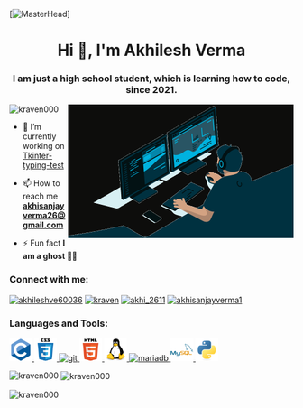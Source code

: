 [![MasterHead](https://user-images.githubusercontent.com/10498744/210012254-234538ff-d198-48aa-8964-37e6fd45d227.gif)]

<h1 align="center">Hi 👋, I'm Akhilesh Verma</h1>
<h3 align="center">I am just a high school student, which is learning how to code, since 2021.</h3>
<img align="right" alt="Coding" width="400" src="https://raw.githubusercontent.com/Potential17/Potential17/master/user%20(2).gif">

<p align="left"> <img src="https://komarev.com/ghpvc/?username=kraven000&label=Profile%20views&color=0e75b6&style=flat" alt="kraven000" /> </p>

- 🔭 I’m currently working on [Tkinter-typing-test](https://github.com/kraven000/Tkinter-Typing-Test)

- 📫 How to reach me **akhisanjayverma26@gmail.com**

- ⚡ Fun fact **I am a ghost 👻👻**

<h3 align="left">Connect with me:</h3>
<p align="left">
<a href="https://twitter.com/akhileshve60036" target="blank"><img align="center" src="https://raw.githubusercontent.com/rahuldkjain/github-profile-readme-generator/master/src/images/icons/Social/twitter.svg" alt="akhileshve60036" height="30" width="40" /></a>
<a href="https://stackoverflow.com/users/kraven" target="blank"><img align="center" src="https://raw.githubusercontent.com/rahuldkjain/github-profile-readme-generator/master/src/images/icons/Social/stack-overflow.svg" alt="kraven" height="30" width="40" /></a>
<a href="https://instagram.com/akhi_2611" target="blank"><img align="center" src="https://raw.githubusercontent.com/rahuldkjain/github-profile-readme-generator/master/src/images/icons/Social/instagram.svg" alt="akhi_2611" height="30" width="40" /></a>
<a href="https://www.hackerrank.com/akhisanjayverma1" target="blank"><img align="center" src="https://raw.githubusercontent.com/rahuldkjain/github-profile-readme-generator/master/src/images/icons/Social/hackerrank.svg" alt="akhisanjayverma1" height="30" width="40" /></a>
</p>

<h3 align="left">Languages and Tools:</h3>
<p align="left"> <a href="https://www.cprogramming.com/" target="_blank" rel="noreferrer"> <img src="https://raw.githubusercontent.com/devicons/devicon/master/icons/c/c-original.svg" alt="c" width="40" height="40"/> </a> <a href="https://www.w3schools.com/css/" target="_blank" rel="noreferrer"> <img src="https://raw.githubusercontent.com/devicons/devicon/master/icons/css3/css3-original-wordmark.svg" alt="css3" width="40" height="40"/> </a> <a href="https://git-scm.com/" target="_blank" rel="noreferrer"> <img src="https://www.vectorlogo.zone/logos/git-scm/git-scm-icon.svg" alt="git" width="40" height="40"/> </a> <a href="https://www.w3.org/html/" target="_blank" rel="noreferrer"> <img src="https://raw.githubusercontent.com/devicons/devicon/master/icons/html5/html5-original-wordmark.svg" alt="html5" width="40" height="40"/> </a> <a href="https://www.linux.org/" target="_blank" rel="noreferrer"> <img src="https://raw.githubusercontent.com/devicons/devicon/master/icons/linux/linux-original.svg" alt="linux" width="40" height="40"/> </a> <a href="https://mariadb.org/" target="_blank" rel="noreferrer"> <img src="https://www.vectorlogo.zone/logos/mariadb/mariadb-icon.svg" alt="mariadb" width="40" height="40"/> </a> <a href="https://www.mysql.com/" target="_blank" rel="noreferrer"> <img src="https://raw.githubusercontent.com/devicons/devicon/master/icons/mysql/mysql-original-wordmark.svg" alt="mysql" width="40" height="40"/> </a> <a href="https://www.python.org" target="_blank" rel="noreferrer"> <img src="https://raw.githubusercontent.com/devicons/devicon/master/icons/python/python-original.svg" alt="python" width="40" height="40"/> </a> </p>

<p><img align="left" src="https://github-readme-stats.vercel.app/api/top-langs?username=kraven000&show_icons=true&locale=en&layout=compact" alt="kraven000" /></p>

<p>&nbsp;<img align="center" src="https://github-readme-stats.vercel.app/api?username=kraven000&show_icons=true&locale=en" alt="kraven000" /></p>

<p><img align="center" src="https://github-readme-streak-stats.herokuapp.com/?user=kraven000&" alt="kraven000" /></p>
